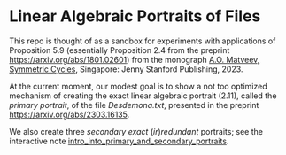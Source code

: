 # Linear Algebraic Portraits of Files #
This repo is thought of as a sandbox for experiments with applications 
of Proposition 5.9 (essentially Proposition 2.4 from the preprint https://arxiv.org/abs/1801.02601)
from the monograph [A.O. Matveev, Symmetric Cycles](https://www.jennystanford.com/), Singapore: Jenny Stanford Publishing, 2023.

At the current moment, our modest goal is to show a not too optimized mechanism of creating the exact linear algebraic portrait (2.11), called the *primary portrait*, of the file *Desdemona.txt*, presented in the preprint https://arxiv.org/abs/2303.16135.

We also create three *secondary exact* (*ir*)*redundant* portraits; see the interactive note [intro_into_primary_and_secondary_portraits](https://github.com/andreyomatveev/linear-algebraic-portraits-of-files/blob/main/Linear%20Algebraic%20Portraits%20of%20Files/intro_into_primary_and_secondary_portraits.ipynb).
